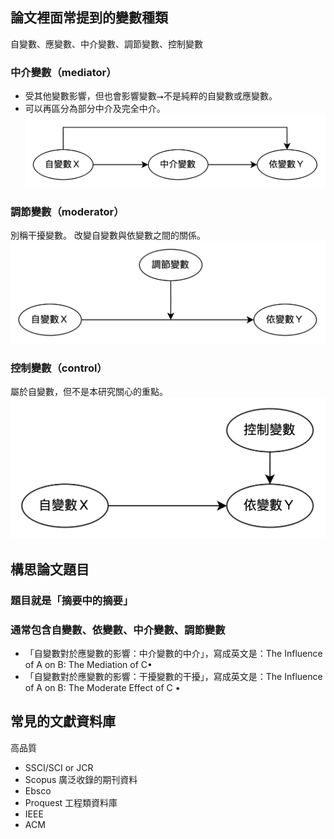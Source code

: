 ## 論文裡面常提到的變數種類

自變數、應變數、中介變數、調節變數、控制變數

### 中介變數（mediator）
- 受其他變數影響，但也會影響變數⭢不是純粹的自變數或應變數。
- 可以再區分為部分中介及完全中介。
![upgit_20240527_1716789948.png](https://raw.githubusercontent.com/kcwc1029/obsidian-upgit-image/main/2024/05/upgit_20240527_1716789948.png)

### 調節變數（moderator）
別稱干擾變數。
改變自變數與依變數之間的關係。
![upgit_20240527_1716790091.png](https://raw.githubusercontent.com/kcwc1029/obsidian-upgit-image/main/2024/05/upgit_20240527_1716790091.png)

### 控制變數（control）
屬於自變數，但不是本研究關心的重點。
![upgit_20240527_1716790190.png](https://raw.githubusercontent.com/kcwc1029/obsidian-upgit-image/main/2024/05/upgit_20240527_1716790190.png)
## 構思論文題目
### 題目就是「摘要中的摘要」 
### 通常包含自變數、依變數、中介變數、調節變數
- 「自變數對於應變數的影響：中介變數的中介」，寫成英文是：The Influence of A on B: The Mediation of C•
- 「自變數對於應變數的影響：干擾變數的干擾」，寫成英文是：The Influence of A on B: The Moderate Effect of C •

## 常見的文獻資料庫
高品質
- SSCI/SCI or JCR
- Scopus
廣泛收錄的期刊資料
- Ebsco
- Proquest
工程類資料庫
- IEEE
- ACM









